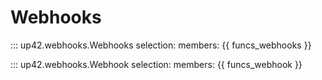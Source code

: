 # Webhooks

::: up42.webhooks.Webhooks
    selection:
        members: {{ funcs_webhooks }}

::: up42.webhooks.Webhook
    selection:
        members: {{ funcs_webhook }}